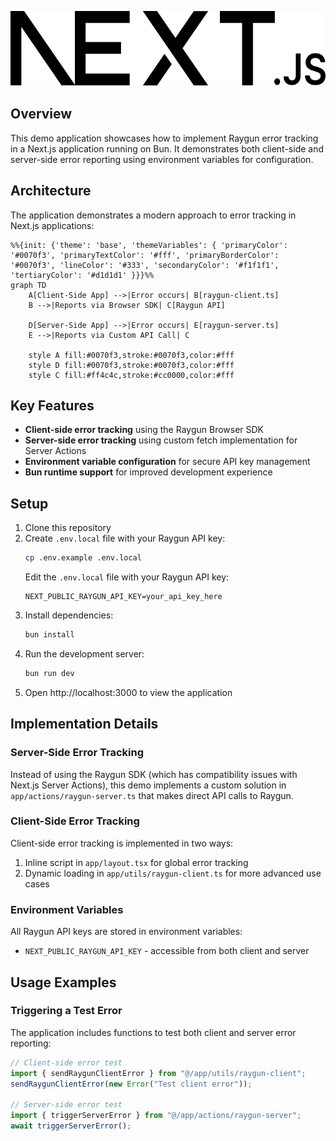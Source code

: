 <p align="center">
  <img src="public/next.svg" height="120">
</p>

## Overview

This demo application showcases how to implement Raygun error tracking in a Next.js application running on Bun. It demonstrates both client-side and server-side error reporting using environment variables for configuration.

## Architecture

The application demonstrates a modern approach to error tracking in Next.js applications:

```mermaid
%%{init: {'theme': 'base', 'themeVariables': { 'primaryColor': '#0070f3', 'primaryTextColor': '#fff', 'primaryBorderColor': '#0070f3', 'lineColor': '#333', 'secondaryColor': '#f1f1f1', 'tertiaryColor': '#d1d1d1' }}}%%
graph TD
    A[Client-Side App] -->|Error occurs| B[raygun-client.ts]
    B -->|Reports via Browser SDK| C[Raygun API]

    D[Server-Side App] -->|Error occurs| E[raygun-server.ts]
    E -->|Reports via Custom API Call| C

    style A fill:#0070f3,stroke:#0070f3,color:#fff
    style D fill:#0070f3,stroke:#0070f3,color:#fff
    style C fill:#ff4c4c,stroke:#cc0000,color:#fff
```

## Key Features

- **Client-side error tracking** using the Raygun Browser SDK
- **Server-side error tracking** using custom fetch implementation for Server Actions
- **Environment variable configuration** for secure API key management
- **Bun runtime support** for improved development experience

## Setup

1. Clone this repository
2. Create `.env.local` file with your Raygun API key:
   ```bash
   cp .env.example .env.local
   ```
   Edit the `.env.local` file with your Raygun API key:
   ```
   NEXT_PUBLIC_RAYGUN_API_KEY=your_api_key_here
   ```
3. Install dependencies:
   ```bash
   bun install
   ```
4. Run the development server:
   ```bash
   bun run dev
   ```
5. Open http://localhost:3000 to view the application

## Implementation Details

### Server-Side Error Tracking

Instead of using the Raygun SDK (which has compatibility issues with Next.js Server Actions), this demo implements a custom solution in `app/actions/raygun-server.ts` that makes direct API calls to Raygun.

### Client-Side Error Tracking

Client-side error tracking is implemented in two ways:

1. Inline script in `app/layout.tsx` for global error tracking
2. Dynamic loading in `app/utils/raygun-client.ts` for more advanced use cases

### Environment Variables

All Raygun API keys are stored in environment variables:

- `NEXT_PUBLIC_RAYGUN_API_KEY` - accessible from both client and server

## Usage Examples

### Triggering a Test Error

The application includes functions to test both client and server error reporting:

```javascript
// Client-side error test
import { sendRaygunClientError } from "@/app/utils/raygun-client";
sendRaygunClientError(new Error("Test client error"));

// Server-side error test
import { triggerServerError } from "@/app/actions/raygun-server";
await triggerServerError();
```
